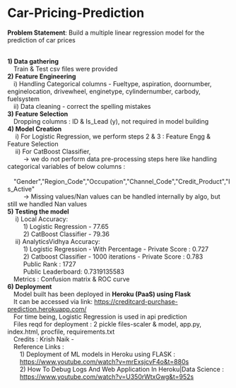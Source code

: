 # Car-Pricing-Prediction
<b>Problem Statement</b>: Build a multiple linear regression model for the prediction of car prices


<br/><b> 1) Data gathering</b>
<br/>&emsp;Train & Test csv files were provided
<br/><b> 2) Feature Engineering</b>
<br/> &emsp;i) Handling Categorical columns - Fueltype, aspiration, doornumber, enginelocation, drivewheel, enginetype, cylindernumber, carbody, fuelsystem
<br/> &emsp;ii) Data cleaning - correct the spelling mistakes 
<br/> <b> 3) Feature Selection</b>
<br/> &emsp;Dropping columns : ID & Is_Lead (y), not required in model building
<br/><b> 4) Model Creation</b>
<br/> &emsp; i) For Logistic Regression, we perform steps 2 & 3 : Feature Engg & Feature Selection
<br/> &emsp; ii) For CatBoost Classifier, 
<br/> &emsp; &emsp; -> we do not perform data pre-processing steps here like handling categorical variables of below columns : 
<br/> &emsp; &emsp; &emsp;"Gender","Region_Code","Occupation","Channel_Code","Credit_Product","Is_Active"
<br/> &emsp; &emsp; -> Missing values/Nan values can be handled internally by algo, but still we handled Nan values 
<br/><b> 5) Testing the model</b>
<br/> &emsp; i) Local Accuracy:
<br/> &emsp; &emsp; 1) Logistic Regression - 77.65
<br/> &emsp; &emsp; 2) CatBoost Classifier - 79.36
<br/> &emsp; ii) AnalyticsVidhya Accuracy:
<br/> &emsp; &emsp; 1) Logistic Regression - With Percentage - Private Score : 0.727
<br/> &emsp; &emsp; 2) Catboost Classifier - 1000 iterations - Private Score : 0.783
<br/> &emsp; &emsp; Public Rank : 1727 
<br/> &emsp; &emsp; Public Leaderboard: 0.7319135583
<br/> &emsp;Metrics : Confusion matrix & ROC curve
<br/> <b> 6) Deployment</b>
<br/> &emsp;Model built has been deployed in <b>Heroku (PaaS) using Flask</b>
<br/> &emsp;It can be accessed via link: https://creditcard-purchase-prediction.herokuapp.com/
<br/> &emsp;For time being, Logistic Regression is used in api prediction
<br/> &emsp;Files reqd for deployment : 2 pickle files-scaler & model, app.py, index.html, procfile, requirements.txt
<br/> &emsp;Credits : Krish Naik - 
<br/> &emsp;Reference Links :
<br/> &emsp;&emsp;1) Deployment of ML models in Heroku using FLASK : 
<br/> &emsp;&emsp;https://www.youtube.com/watch?v=mrExsjcvF4o&t=880s
<br/> &emsp;&emsp;2) How To Debug Logs And Web Application In Heroku|Data Science :
<br/> &emsp;&emsp;https://www.youtube.com/watch?v=U350rWtxGwg&t=952s

